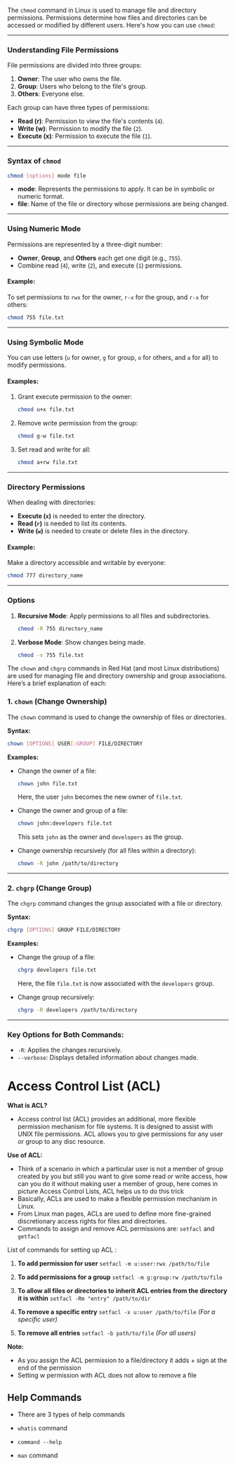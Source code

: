The `chmod` command in Linux is used to manage file and directory permissions. Permissions determine how files and directories can be accessed or modified by different users. Here's how you can use `chmod`:

---

### **Understanding File Permissions**
File permissions are divided into three groups:
1. **Owner**: The user who owns the file.
2. **Group**: Users who belong to the file's group.
3. **Others**: Everyone else.

Each group can have three types of permissions:
- **Read (r)**: Permission to view the file's contents (`4`).
- **Write (w)**: Permission to modify the file (`2`).
- **Execute (x)**: Permission to execute the file (`1`).

---

### **Syntax of `chmod`**
```bash
chmod [options] mode file
```
- **mode**: Represents the permissions to apply. It can be in symbolic or numeric format.
- **file**: Name of the file or directory whose permissions are being changed.

---

### **Using Numeric Mode**
Permissions are represented by a three-digit number:
- **Owner**, **Group**, and **Others** each get one digit (e.g., `755`).
- Combine read (`4`), write (`2`), and execute (`1`) permissions.

#### Example:
To set permissions to `rwx` for the owner, `r-x` for the group, and `r-x` for others:
```bash
chmod 755 file.txt
```

---

### **Using Symbolic Mode**
You can use letters (`u` for owner, `g` for group, `o` for others, and `a` for all) to modify permissions.

#### Examples:
1. Grant execute permission to the owner:
   ```bash
   chmod u+x file.txt
   ```
2. Remove write permission from the group:
   ```bash
   chmod g-w file.txt
   ```
3. Set read and write for all:
   ```bash
   chmod a+rw file.txt
   ```

---

### **Directory Permissions**
When dealing with directories:
- **Execute (`x`)** is needed to enter the directory.
- **Read (`r`)** is needed to list its contents.
- **Write (`w`)** is needed to create or delete files in the directory.

#### Example:
Make a directory accessible and writable by everyone:
```bash
chmod 777 directory_name
```

---

### **Options**
1. **Recursive Mode**: Apply permissions to all files and subdirectories.
   ```bash
   chmod -R 755 directory_name
   ```

2. **Verbose Mode**: Show changes being made.
   ```bash
   chmod -v 755 file.txt
   ```

The `chown` and `chgrp` commands in Red Hat (and most Linux distributions) are used for managing file and directory ownership and group associations. Here’s a brief explanation of each:

### 1. `chown` (Change Ownership)
The `chown` command is used to change the ownership of files or directories. 

**Syntax:**
```bash
chown [OPTIONS] USER[:GROUP] FILE/DIRECTORY
```

**Examples:**
- Change the owner of a file:
  ```bash
  chown john file.txt
  ```
  Here, the user `john` becomes the new owner of `file.txt`.

- Change the owner and group of a file:
  ```bash
  chown john:developers file.txt
  ```
  This sets `john` as the owner and `developers` as the group.

- Change ownership recursively (for all files within a directory):
  ```bash
  chown -R john /path/to/directory
  ```

---

### 2. `chgrp` (Change Group)
The `chgrp` command changes the group associated with a file or directory. 

**Syntax:**
```bash
chgrp [OPTIONS] GROUP FILE/DIRECTORY
```

**Examples:**
- Change the group of a file:
  ```bash
  chgrp developers file.txt
  ```
  Here, the file `file.txt` is now associated with the `developers` group.

- Change group recursively:
  ```bash
  chgrp -R developers /path/to/directory
  ```

---

### Key Options for Both Commands:
- `-R`: Applies the changes recursively.
- `--verbose`: Displays detailed information about changes made.


# Access Control List (ACL)

**What is ACL?**

*   Access control list (ACL) provides an additional, more flexible permission mechanism for file systems. It is designed to assist with UNIX file permissions. ACL allows you to give permissions for any user or group to any disc resource.

**Use of ACL:**

*   Think of a scenario in which a particular user is not a member of group created by you but still you want to give some read or write access, how can you do it without making user a member of group, here comes in picture Access Control Lists, ACL helps us to do this trick
*   Basically, ACLs are used to make a flexible permission mechanism in Linux.
*   From Linux man pages, ACLs are used to define more fine-grained discretionary access rights for files and directories.
*   Commands to assign and remove ACL permissions are: `setfacl` and `getfacl`

List of commands for setting up ACL :

1.  **To add permission for user**
    `setfacl -m u:user:rwx /path/to/file`

2.  **To add permissions for a group**
    `setfacl -m g:group:rw /path/to/file`

3.  **To allow all files or directories to inherit ACL entries from the directory it is within**
    `setfacl -Rm "entry" /path/to/dir`

4.  **To remove a specific entry**
    `setfacl -x u:user /path/to/file` *(For a specific user)*

5.  **To remove all entries**
    `setfacl -b path/to/file` *(For all users)*

**Note:**

*   As you assign the ACL permission to a file/directory it adds + sign at the end of the permission
*   Setting w permission with ACL does not allow to remove a file

## Help Commands

*   There are 3 types of help commands

*   `whatis` command
*   `command --help`
*   `man` command